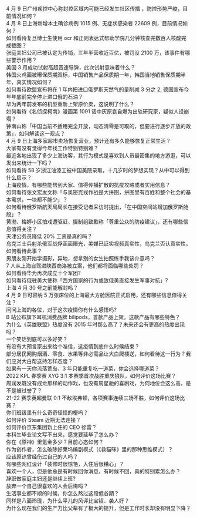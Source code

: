 4 月 9 日广州疾控中心称封控区域内可能已经发生社区传播 ，防控形势严峻，目前情况如何？  
4 月 8 日上海新增本土确诊病例 1015 例、无症状感染者 22609 例，目前情况如何？  
如何看待复旦博士生使用 ocr 和正则表达式帮助学院几分钟核查完数百人核酸完成截图？  
张庭夫妇公司已被认定为传销，三年半营收近百亿，被罚没 2100 万，该事件有哪些警示作用？  
美国 3 月成功试射高超音速导弹，此次试射意味着什么？  
韩国火鸡面被曝保质期双标，中国销售产品保质期一年，韩国当地销售保质期半年，真实情况如何？  
如何看待欧盟宣布将在 1 年内把进口俄罗斯天然气的量削减 3 分之 2, 德国宣布今年年底前完全停止进口俄的石油？  
华为两年前发布的机型重新上架原价卖，这说明了什么？  
如何看待《名侦探柯南》漫画第 1091 话中灰原哀自爆为出轨研究家，疑似人设崩塌？  
钟南山称「中国当前不适用完全开放，动态清零是可取的，但要进行逐步开放的政策」，如何解读这一观点？  
4 月 9 日上海多家超市卖场恢复营业，预计还有多久能够恢复正常生活？  
大家有没有觉得今年找工作特别特别难？  
最近各地出现了多少上海访客，其行为模式是喜欢到人员最密集的地方游逛，可以发出来统计一下吗？  
如何看待 58 岁浙江油漆工被中国美院录取，十几岁时的梦想实现？从中可以得到什么启示？  
上海疫情，有哪些能帮到大家、值得传播扩散的抗疫攻略或者实用信息？  
如何看待张文宏发文称「与奥密克戎作战是大拼图，拼图里有百姓和整个社会的基本需求，一块都不能少」？  
如何看待俄罗斯航天局局长在接受记者采访时提出，「在中国空间站增加俄罗斯舱段」？  
黄渤、梅婷小区拍戏遭驱赶，摄制组致歉称「尊重公众的防疫建议」，还有哪些信息值得关注？  
天津公务员降低 20% 工资是真的吗？  
乌克兰士兵射杀俄军战俘画面曝光，美媒已证实视频真实性，乌克兰否认真实性，如何看待此事？  
男朋友刚开始学摄影，异地，想拿别的女生拍照练手我该介意吗？  
7 人从上海自驾进陕西商洛被立案，他们都将面临哪些处罚？  
如何看待华为再次成立十个军团?  
如何看待俄驻美大使称「西方国家的行为或致俄美直接发生军事对抗」?  
上海 4 月 30 号之前能解封吗？  
4 月 9 日可容纳 5 万张床位的上海最大方舱医院正式启用，还有哪些信息值得关注？  
问问上海的各位，对于这次疫情你有什么感悟吗?  
B 站公布旗下耳机消费品牌 bilipods，首款产品上架，这款产品有哪些特色？  
为什么《英雄联盟》热度没有 2015 年时那么高了？未来还会有更高的热度出现吗？  
一个笑话到底可以多好笑？  
有没有大预言家出来给个准信，这疫情到底什么时候结束？  
部分居民网购烟酒、零食、水果等非必需品让大白爬楼送，如何看待这一行为？我们应对大白帮送持怎样态度？  
如果有一天你流落荒岛，3 年只能重复吃一道菜，你会选择哪道菜？  
2022 KPL 春季赛 XYG 3:1 本赛季首次战胜重庆狼队，如何评价这场比赛？  
周润发既没有成龙那样的动作戏，也没有周星驰的喜剧戏，为何地位会这么高，是不是被过誉了？  
21-22 赛季英超曼联 0:1 不敌埃弗顿，各项赛事连续三场不胜，如何评价这场比赛？  
你们班级里有什么奇奇怪怪的梗吗？  
如何评价 Steam 近期无法连接？  
如何评价京东集团新上任的 CEO 徐雷？  
本科生毕业论文写不出来，感觉要延毕了怎么办？  
你在《原神》里氪金多少？目前心态如何？  
作为创作者，怎么破除好莱坞编剧模式（《救猫咪》里的那种思维模式）？  
应该原谅曾经伤过自己的人吗？  
有哪些网红设计「装修时很惊艳，入住后很糟心」？  
喜欢一个人，但是他总是有时候回你消息，有时候不回，真的特别累怎么办？  
辞职做家庭主妇还是继续上班?  
放弃一个自己很喜欢的人会后悔吗？  
生活事业都不顺的时候，你怎么熬过这段低谷期？  
同样是八面玲珑，为什么平儿的风评比宝钗、袭人好？  
为什么现在我们的生产力比父辈有了极大的提升，但是工作时长却没有明显下降？  
